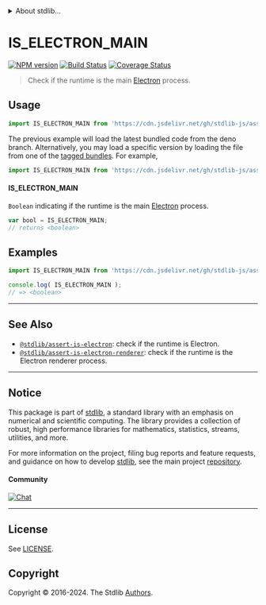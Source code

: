 <!--

@license Apache-2.0

Copyright (c) 2018 The Stdlib Authors.

Licensed under the Apache License, Version 2.0 (the "License");
you may not use this file except in compliance with the License.
You may obtain a copy of the License at

   http://www.apache.org/licenses/LICENSE-2.0

Unless required by applicable law or agreed to in writing, software
distributed under the License is distributed on an "AS IS" BASIS,
WITHOUT WARRANTIES OR CONDITIONS OF ANY KIND, either express or implied.
See the License for the specific language governing permissions and
limitations under the License.

-->


<details>
  <summary>
    About stdlib...
  </summary>
  <p>We believe in a future in which the web is a preferred environment for numerical computation. To help realize this future, we've built stdlib. stdlib is a standard library, with an emphasis on numerical and scientific computation, written in JavaScript (and C) for execution in browsers and in Node.js.</p>
  <p>The library is fully decomposable, being architected in such a way that you can swap out and mix and match APIs and functionality to cater to your exact preferences and use cases.</p>
  <p>When you use stdlib, you can be absolutely certain that you are using the most thorough, rigorous, well-written, studied, documented, tested, measured, and high-quality code out there.</p>
  <p>To join us in bringing numerical computing to the web, get started by checking us out on <a href="https://github.com/stdlib-js/stdlib">GitHub</a>, and please consider <a href="https://opencollective.com/stdlib">financially supporting stdlib</a>. We greatly appreciate your continued support!</p>
</details>

# IS_ELECTRON_MAIN

[![NPM version][npm-image]][npm-url] [![Build Status][test-image]][test-url] [![Coverage Status][coverage-image]][coverage-url] <!-- [![dependencies][dependencies-image]][dependencies-url] -->

> Check if the runtime is the main [Electron][electron] process.



<section class="usage">

## Usage

```javascript
import IS_ELECTRON_MAIN from 'https://cdn.jsdelivr.net/gh/stdlib-js/assert-is-electron-main@deno/mod.js';
```
The previous example will load the latest bundled code from the deno branch. Alternatively, you may load a specific version by loading the file from one of the [tagged bundles](https://github.com/stdlib-js/assert-is-electron-main/tags). For example,

```javascript
import IS_ELECTRON_MAIN from 'https://cdn.jsdelivr.net/gh/stdlib-js/assert-is-electron-main@v0.2.1-deno/mod.js';
```

#### IS_ELECTRON_MAIN

`Boolean` indicating if the runtime is the main [Electron][electron] process.

```javascript
var bool = IS_ELECTRON_MAIN;
// returns <boolean>
```

</section>

<!-- /.usage -->

<section class="examples">

## Examples

<!-- eslint no-undef: "error" -->

```javascript
import IS_ELECTRON_MAIN from 'https://cdn.jsdelivr.net/gh/stdlib-js/assert-is-electron-main@deno/mod.js';

console.log( IS_ELECTRON_MAIN );
// => <boolean>
```

</section>

<!-- /.examples -->

<!-- Section for related `stdlib` packages. Do not manually edit this section, as it is automatically populated. -->

<section class="related">

* * *

## See Also

-   <span class="package-name">[`@stdlib/assert-is-electron`][@stdlib/assert/is-electron]</span><span class="delimiter">: </span><span class="description">check if the runtime is Electron.</span>
-   <span class="package-name">[`@stdlib/assert-is-electron-renderer`][@stdlib/assert/is-electron-renderer]</span><span class="delimiter">: </span><span class="description">check if the runtime is the Electron renderer process.</span>

</section>

<!-- /.related -->

<!-- Section for all links. Make sure to keep an empty line after the `section` element and another before the `/section` close. -->


<section class="main-repo" >

* * *

## Notice

This package is part of [stdlib][stdlib], a standard library with an emphasis on numerical and scientific computing. The library provides a collection of robust, high performance libraries for mathematics, statistics, streams, utilities, and more.

For more information on the project, filing bug reports and feature requests, and guidance on how to develop [stdlib][stdlib], see the main project [repository][stdlib].

#### Community

[![Chat][chat-image]][chat-url]

---

## License

See [LICENSE][stdlib-license].


## Copyright

Copyright &copy; 2016-2024. The Stdlib [Authors][stdlib-authors].

</section>

<!-- /.stdlib -->

<!-- Section for all links. Make sure to keep an empty line after the `section` element and another before the `/section` close. -->

<section class="links">

[npm-image]: http://img.shields.io/npm/v/@stdlib/assert-is-electron-main.svg
[npm-url]: https://npmjs.org/package/@stdlib/assert-is-electron-main

[test-image]: https://github.com/stdlib-js/assert-is-electron-main/actions/workflows/test.yml/badge.svg?branch=v0.2.1
[test-url]: https://github.com/stdlib-js/assert-is-electron-main/actions/workflows/test.yml?query=branch:v0.2.1

[coverage-image]: https://img.shields.io/codecov/c/github/stdlib-js/assert-is-electron-main/main.svg
[coverage-url]: https://codecov.io/github/stdlib-js/assert-is-electron-main?branch=main

<!--

[dependencies-image]: https://img.shields.io/david/stdlib-js/assert-is-electron-main.svg
[dependencies-url]: https://david-dm.org/stdlib-js/assert-is-electron-main/main

-->

[chat-image]: https://img.shields.io/gitter/room/stdlib-js/stdlib.svg
[chat-url]: https://app.gitter.im/#/room/#stdlib-js_stdlib:gitter.im

[stdlib]: https://github.com/stdlib-js/stdlib

[stdlib-authors]: https://github.com/stdlib-js/stdlib/graphs/contributors

[umd]: https://github.com/umdjs/umd
[es-module]: https://developer.mozilla.org/en-US/docs/Web/JavaScript/Guide/Modules

[deno-url]: https://github.com/stdlib-js/assert-is-electron-main/tree/deno
[deno-readme]: https://github.com/stdlib-js/assert-is-electron-main/blob/deno/README.md
[umd-url]: https://github.com/stdlib-js/assert-is-electron-main/tree/umd
[umd-readme]: https://github.com/stdlib-js/assert-is-electron-main/blob/umd/README.md
[esm-url]: https://github.com/stdlib-js/assert-is-electron-main/tree/esm
[esm-readme]: https://github.com/stdlib-js/assert-is-electron-main/blob/esm/README.md
[branches-url]: https://github.com/stdlib-js/assert-is-electron-main/blob/main/branches.md

[stdlib-license]: https://raw.githubusercontent.com/stdlib-js/assert-is-electron-main/main/LICENSE

[electron]: http://electron.atom.io/

<!-- <related-links> -->

[@stdlib/assert/is-electron]: https://github.com/stdlib-js/assert-is-electron/tree/deno

[@stdlib/assert/is-electron-renderer]: https://github.com/stdlib-js/assert-is-electron-renderer/tree/deno

<!-- </related-links> -->

</section>

<!-- /.links -->
